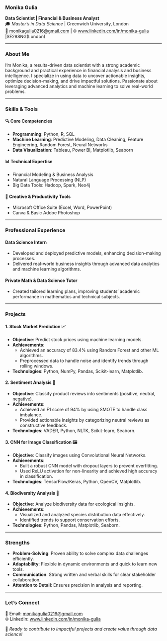 

### **Monika Gulia**  
**Data Scientist | Financial & Business Analyst**  
🎓 *Master’s in Data Science* | Greenwich University, London  
📧 monikagulia0216@gmail.com | 🌐 www.linkedin.com/in/monika-gulia |SE288NG(London)

---

### **About Me**  
I’m Monika, a results-driven data scientist with a strong academic background and practical experience in financial analysis and business intelligence. I specialize in using data to uncover actionable insights, optimize decision-making, and drive impactful solutions. Passionate about leveraging advanced analytics and machine learning to solve real-world problems.

---

### **Skills & Tools**  

#### 🔍 **Core Competencies**  
- **Programming**: Python, R, SQL  
- **Machine Learning**: Predictive Modeling, Data Cleaning, Feature Engineering, Random Forest, Neural Networks  
- **Data Visualization**: Tableau, Power BI, Matplotlib, Seaborn  

#### 📊 **Technical Expertise**  
- Financial Modeling & Business Analysis  
- Natural Language Processing (NLP)  
- Big Data Tools: Hadoop, Spark, Neo4j  

#### 🎨 **Creative & Productivity Tools**  
- Microsoft Office Suite (Excel, Word, PowerPoint)  
- Canva & Basic Adobe Photoshop  

---

### **Professional Experience**  

#### **Data Science Intern**  
- Developed and deployed predictive models, enhancing decision-making processes.  
- Delivered real-world business insights through advanced data analytics and machine learning algorithms.  

#### **Private Math & Data Science Tutor**  
- Created tailored learning plans, improving students’ academic performance in mathematics and technical subjects.  

---

### **Projects**  

#### **1. Stock Market Prediction 📈**  
- **Objective**: Predict stock prices using machine learning models.  
- **Achievements**:  
  - Achieved an accuracy of 83.4% using Random Forest and other ML algorithms.  
  - Preprocessed data to handle noise and identify trends through rolling windows.  
- **Technologies**: Python, NumPy, Pandas, Scikit-learn, Matplotlib.  

#### **2. Sentiment Analysis 📝**  
- **Objective**: Classify product reviews into sentiments (positive, neutral, negative).  
- **Achievements**:  
  - Achieved an F1 score of 94% by using SMOTE to handle class imbalance.  
  - Provided actionable insights by categorizing neutral reviews as constructive feedback.  
- **Technologies**: VADER, Python, NLTK, Scikit-learn, Seaborn.  

#### **3. CNN for Image Classification 🖼️**  
- **Objective**: Classify images using Convolutional Neural Networks.  
- **Achievements**:  
  - Built a robust CNN model with dropout layers to prevent overfitting.  
  - Used ReLU activation for non-linearity and achieved high accuracy in classification.  
- **Technologies**: TensorFlow/Keras, Python, OpenCV, Matplotlib.  

#### **4. Biodiversity Analysis 🌱**  
- **Objective**: Analyze biodiversity data for ecological insights.  
- **Achievements**:  
  - Visualized and analyzed species distribution data effectively.  
  - Identified trends to support conservation efforts.  
- **Technologies**: Python, Pandas, Matplotlib, Seaborn.  

---

### **Strengths**  
- **Problem-Solving**: Proven ability to solve complex data challenges efficiently.  
- **Adaptability**: Flexible in dynamic environments and quick to learn new tools.  
- **Communication**: Strong written and verbal skills for clear stakeholder collaboration.  
- **Attention to Detail**: Ensures precision in analysis and reporting.  

---

### **Let’s Connect**  
📧 Email: monikagulia0216@gmail.com  
🌐 LinkedIn: www.linkedin.com/in/monika-gulia 

🚀 *Ready to contribute to impactful projects and create value through data science!*  

